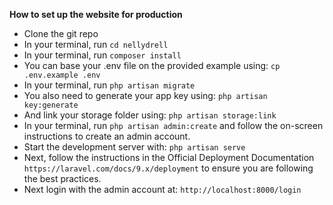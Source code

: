 **How to set up the website for production**
- Clone the git repo
- In your terminal, run `cd nellydrell`
- In your terminal, run `composer install`
- You can base your .env file on the provided example using: `cp .env.example .env`
- In your terminal, run `php artisan migrate`
- You also need to generate your app key using: `php artisan key:generate`
- And link your storage folder using: `php artisan storage:link`
- In your terminal, run `php artisan admin:create` and follow the on-screen instructions to create an admin account.
- Start the development server with: `php artisan serve`
- Next, follow the instructions in the Official Deployment Documentation `https://laravel.com/docs/9.x/deployment` to ensure you are following the best practices.
- Next login with the admin account at: `http://localhost:8000/login`
